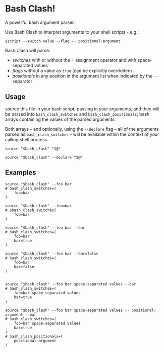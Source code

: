 Bash Clash!
===========

A powerful bash argument parser.

Use Bash Clash to interpret arguments to your shell scripts - e.g.:

```
$script --switch value --flag -- positional-argument
```

Bash Clash will parse:
  - _switches_ with or without the _=_ assignment operator and with space-separated values
  - _flags_ without a value as `true` (can be explicitly overridden)
  - _positionals_ in any position in the argument list when indicated by the `--` separator

## Usage

_source_ this file in your bash script, passing in your arguments, and they
will be parsed into `bash_clash_switches` and `bash_clash_positionals`;
bash arrays containing the values of the parsed arguments.

Both arrays – and optionally, using the `--declare` flag – all of the
arguments parsed as `bash_clash_switches` - will be available within the
context of your calling shell process.

```
source "$bash_clash" "$@"

source "$bash_clash" --declare "$@"
```

## Examples

```
source "$bash_clash" --foo bar
# bash_clash_switches=(
    foo=bar
)

source "$bash_clash" --foo=bar
# $bash_clash_switches(
    foo=bar
)

source "$bash_clash" --foo bar --bar
# bash_clash_switches=(
    foo=bar
    bar=true
)

source "$bash_clash" --foo bar --bar=false
# bash_clash_switches=(
    foo=bar
    bar=false
)


source "$bash_clash" --foo bar space-separated values --bar
# bash_clash_switches=(
    foo=bar space-separated values
    bar=true
)

source "$bash_clash" --foo bar space-separated values -- positional-argument --bar
# bash_clash_switches=(
    foo=bar space-separated values
    bar=true
)
# bash_clash_positionals=(
    positional-argument
)
```
